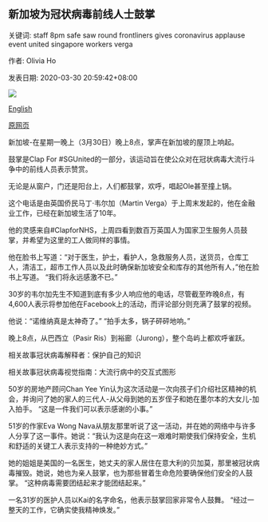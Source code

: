 ## 新加坡为冠状病毒前线人士鼓掌

关键词: staff 8pm safe saw round frontliners gives coronavirus applause event united singapore workers verga

作者: Olivia Ho

发表日期: 2020-03-30 20:59:42+08:00

![](https://www.straitstimes.com/sites/default/files/styles/x_large/public/articles/2020/03/30/photo6055142995705047462.jpg?itok=Yrnk1tJ-)

[English](Singapore%20gives%20coronavirus%20frontliners%20a%20round%20of%20applause.md)

[原网页](https://www.straitstimes.com/singapore/singapore-gives-coronavirus-frontliners-a-round-of-applause)

新加坡-在星期一晚上（3月30日）晚上8点，掌声在新加坡的屋顶上响起。

鼓掌是Clap For \#SGUnited的一部分，该运动旨在使公众对在冠状病毒大流行斗争中的前线人员表示赞赏。

无论是从窗户，门还是阳台上，人们都鼓掌，欢呼，唱起Ole甚至撞上锅。

这个电话是由英国侨民马丁·韦尔加（Martin Verga）于上周末发起的，他在金融业工作，已经在新加坡生活了10年。

他的灵感来自\#ClapforNHS，上周四看到数百万英国人为国家卫生服务人员鼓掌，并希望为这里的工人做同样的事情。

他在脸书上写道：“对于医生，护士，看护人，急救服务人员，送货员，仓库工人，清洁工，超市工作人员以及此时确保新加坡安全和库存的其他所有人，”他在脸书上写道。 “我们将永远感激不已。”

30岁的韦尔加先生不知道到底有多少人响应他的电话，尽管截至昨晚8点，有4,600人表示将参加他在Facebook上的活动，而评论部分则充满了鼓掌的视频。

他说：“诺维纳真是太神奇了。” “拍手太多，锅子砰砰地响。”

晚上8点，从巴西立（Pasir Ris）到裕廊（Jurong），整个岛屿上都欢呼雀跃。

相关故事冠状病毒解释者：保护自己的知识

相关故事冠状病毒视觉指南：大流行病中的交互式图形

50岁的房地产顾问Chan Yee Yin认为这次活动是一次向孩子们介绍社区精神的机会，并询问了她的家人的三代人-从父母到她的五岁侄子和她在墨尔本的大女儿-加入拍手。 “这是一件我们可以表示感谢的小事。”

51岁的作家Eva Wong Nava从朋友那里听说了这一活动，并在她的网络中与许多人分享了这一事件。她说：“我认为这是向在这一艰难时期使我们保持安全，生机和舒适的关键工人表示支持的一种绝妙方式。”

她的姐姐是美国的一名医生，她丈夫的家人居住在意大利的贝加莫，那里被冠状病毒摧毁。她说，她也为亲人鼓掌，也为那些冒着生命危险要确保他们安全的人鼓掌。 “这种病毒需要团结起来才能团结起来。”

一名31岁的医护人员以Kai的名字命名，他表示鼓掌回家非常令人鼓舞。 “经过一整天的工作，它确实使我精神焕发。”